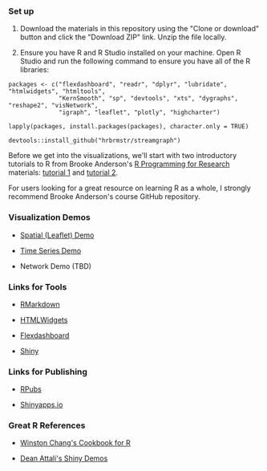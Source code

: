 ### Set up

1.  Download the materials in this repository using the "Clone or download" button and click the "Download ZIP" link. Unzip the file locally.

2.  Ensure you have R and R Studio installed on your machine. Open R Studio and run the following command to ensure you have all of the R libraries:

```{r}
packages <- c("flexdashboard", "readr", "dplyr", "lubridate", "htmlwidgets", "htmltools",
              "KernSmooth", "sp", "devtools", "xts", "dygraphs", "reshape2", "visNetwork",
              "igraph", "leaflet", "plotly", "highcharter")

lapply(packages, install.packages(packages), character.only = TRUE)

devtools::install_github("hrbrmstr/streamgraph")
```

Before we get into the visualizations, we'll start with two introductory tutorials to R from Brooke Anderson's [R Programming for Research](https://github.com/geanders/RProgrammingForResearch) materials: [tutorial 1](https://github.com/geanders/RProgrammingForResearch/raw/master/slides/CourseNotes_Week1.pdf) and [tutorial 2](https://github.com/geanders/RProgrammingForResearch/raw/master/slides/CourseNotes_Week2.pdf). 

For users looking for a great resource on learning R as a whole, I strongly recommend Brooke Anderson's course GitHub repository.

### Visualization Demos

*   [Spatial (Leaflet) Demo](https://rpubs.com/ryanwesslen/241940)

*   [Time Series Demo](https://rpubs.com/ryanwesslen/242027)

*   Network Demo (TBD)

### Links for Tools

*   [RMarkdown](http://rmarkdown.rstudio.com/)

*   [HTMLWidgets](http://www.htmlwidgets.org/)

*   [Flexdashboard](http://rmarkdown.rstudio.com/flexdashboard/)

*   [Shiny](https://shiny.rstudio.com/)

### Links for Publishing

*   [RPubs](https://rpubs.com/)

*   [Shinyapps.io](https://www.shinyapps.io/)

### Great R References

*   [Winston Chang's Cookbook for R](http://www.cookbook-r.com/)

*   [Dean Attali's Shiny Demos](http://deanattali.com/shiny/)

